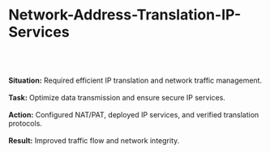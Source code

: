 # Network-Address-Translation-IP-Services
<br/>
<br/>
<br/>
<b> Situation:</b> Required efficient IP translation and network traffic management.
<br/>
<br/>
<b>Task:</b> Optimize data transmission and ensure secure IP services.
<br/>
<br/>
<b>Action:</b> Configured NAT/PAT, deployed IP services, and verified translation protocols.
<br/>
<br/>
<b>Result:</b> Improved traffic flow and network integrity.
